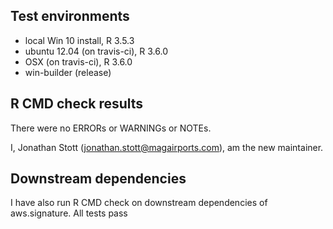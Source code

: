 ## Test environments

* local Win 10 install, R 3.5.3
* ubuntu 12.04 (on travis-ci), R 3.6.0
* OSX (on travis-ci), R 3.6.0
* win-builder (release)

## R CMD check results

There were no ERRORs or WARNINGs or NOTEs.

I, Jonathan Stott (jonathan.stott@magairports.com), am the new maintainer.


## Downstream dependencies

I have also run R CMD check on downstream dependencies of aws.signature.
All tests pass